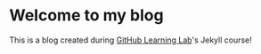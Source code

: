 # Welcome to my blog

This is a blog created during [GitHub Learning Lab](https://lab.github.com/)'s Jekyll course!
